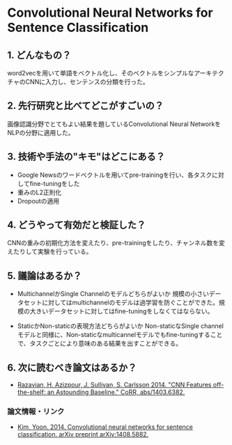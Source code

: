 # Convolutional Neural Networks for Sentence Classification

## 1. どんなもの？

word2vecを用いて単語をベクトル化し、そのベクトルをシンプルなアーキテクチャのCNNに入力し、センテンスの分類を行った。

## 2. 先行研究と比べてどこがすごいの？

画像認識分野でとてもよい結果を題しているConvolutional Neural NetworkをNLPの分野に適用した。

## 3. 技術や手法の"キモ"はどこにある？

* Google Newsのワードベクトルを用いてpre-trainingを行い、各タスクに対してfine-tuningをした
* 重みのL2正則化
* Dropoutの適用

## 4. どうやって有効だと検証した？

CNNの重みの初期化方法を変えたり、pre-trainingをしたり、チャンネル数を変えたりして実験を行っている。

## 5. 議論はあるか？

* MultichannelかSingle Channelのモデルどちらがよいか
  規模の小さいデータセットに対してはmultichannelのモデルは過学習を防ぐことができた。規模の大きいデータセットに対してはfine-tuningをしなくてはならない。
  
* StaticかNon-staticの表現方法どちらがよいか
  Non-staticなSingle channelモデルと同様に、Non-staticなmulticannelモデルでもfine-tuningすることで、タスクごとにより意味のある結果を出すことができる。
  
  
## 6. 次に読むべき論文はあるか？

* [Razavian, H. Azizpour, J. Sullivan, S. Carlsson 2014. "CNN Features off-the-shelf: an Astounding Baseline." CoRR, abs/1403.6382.](https://arxiv.org/abs/1403.6382)

### 論文情報・リンク

* [Kim, Yoon. 2014. Convolutional neural networks for sentence classification. arXiv preprint arXiv:1408.5882.](https://arxiv.org/abs/1408.5882)
